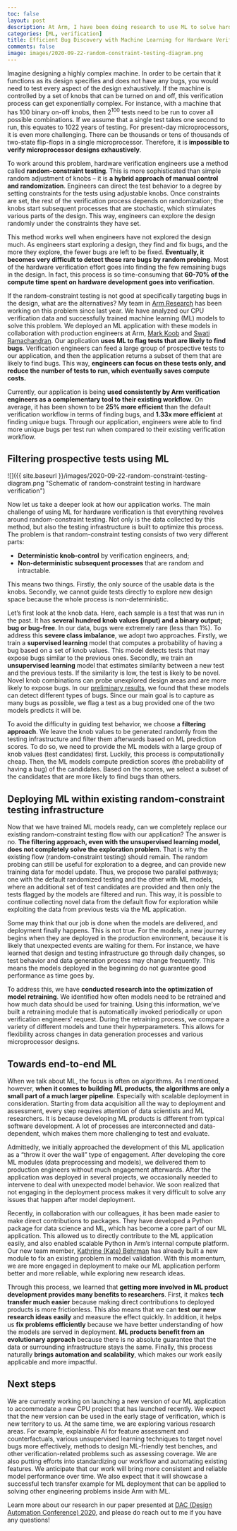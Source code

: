 ```yaml
---
toc: false
layout: post
description: At Arm, I have been doing research to use ML to solve hardware verification problems. I wrote this post for general audience to explain the challenges in hardware verification and how my team has been tackling it. The original post can be found <a href="https://community.arm.com/developer/research/b/articles/posts/efficient-bug-discovery-with-machine-learning-for-hardware-verification">here</a>.
categories: [ML, verification]
title: Efficient Bug Discovery with Machine Learning for Hardware Verification
comments: false
image: images/2020-09-22-random-constraint-testing-diagram.png
---
```


Imagine designing a highly complex machine. In order to be certain that it functions as its design specifies and does not have any bugs, you would need to test every aspect of the design exhaustively. If the machine is controlled by a set of knobs that can be turned on and off, this verification process can get exponentially complex. For instance, with a machine that has 100 binary on-off knobs, then 2<sup>100</sup> tests need to be run to cover all possible combinations. If we assume that a single test takes one second to run, this equates to 1022 years of testing. For present-day microprocessors, it is even more challenging. There can be thousands or tens of thousands of two-state flip-flops in a single microprocessor. Therefore, it is **impossible to verify microprocessor designs exhaustively**.

To work around this problem, hardware verification engineers use a method called **random-constraint testing**. This is more sophisticated than simple random adjustment of knobs – it is **a hybrid approach of manual control and randomization**. Engineers can direct the test behavior to a degree by setting constraints for the tests using adjustable knobs. Once constraints are set, the rest of the verification process depends on randomization; the knobs start subsequent processes that are stochastic, which stimulates various parts of the design. This way, engineers can explore the design randomly under the constraints they have set.

This method works well when engineers have not explored the design much. As engineers start exploring a design, they find and fix bugs, and the more they explore, the fewer bugs are left to be fixed. **Eventually, it becomes very difficult to detect these rare bugs by random probing**. Most of the hardware verification effort goes into finding the few remaining bugs in the design. In fact, this process is so time-consuming that **60-70% of the compute time spent on hardware development goes into verification**.

If the random-constraint testing is not good at specifically targeting bugs in the design, what are the alternatives? My team in [Arm Research](https://www.arm.com/resources/research) has been working on this problem since last year. We have analyzed our CPU verification data and successfully trained machine learning (ML) models to solve this problem. We deployed an ML application with these models in collaboration with production engineers at Arm, [Mark Koob](https://www.linkedin.com/in/markkoob/) and [Swati Ramachandran](https://www.linkedin.com/in/ramachandranswati/). Our application **uses ML to flag tests that are likely to find bugs**. Verification engineers can feed a large group of prospective tests to our application, and then the application returns a subset of them that are likely to find bugs. This way, **engineers can focus on these tests only, and reduce the number of tests to run, which eventually saves compute costs.**

Currently, our application is being **used consistently by Arm verification engineers as a complementary tool to their existing workflow**. On average, it has been shown to be **25% more efficient** than the default verification workflow in terms of finding bugs, and **1.33x more efficient** at finding unique bugs. Through our application, engineers were able to find more unique bugs per test run when compared to their existing verification workflow.

## Filtering prospective tests using ML

![]({{ site.baseurl }}/images/2020-09-22-random-constraint-testing-diagram.png "Schematic of random-constraint testing in hardware verification")

Now let us take a deeper look at how our application works. The main challenge of using ML for hardware verification is that everything revolves around random-constraint testing. Not only is the data collected by this method, but also the testing infrastructure is built to optimize this process. The problem is that random-constraint testing consists of two very different parts:

- **Deterministic knob-control** by verification engineers, and;
- **Non-deterministic subsequent processes** that are random and intractable.

This means two things. Firstly, the only source of the usable data is the knobs. Secondly, we cannot guide tests directly to explore new design space because the whole process is non-deterministic.

Let’s first look at the knob data. Here, each sample is a test that was run in the past. It has **several hundred knob values (input) and a binary output; bug or bug-free**. In our data, bugs were extremely rare (less than 1%). To address this **severe class imbalance**, we adopt two approaches. Firstly, we train a **supervised learning** model that computes a probability of having a bug based on a set of knob values. This model detects tests that may expose bugs similar to the previous ones. Secondly, we train an **unsupervised learning** model that estimates similarity between a new test and the previous tests. If the similarity is low, the test is likely to be novel. Novel knob combinations can probe unexplored design areas and are more likely to expose bugs. In our [preliminary results](http://conference.scipy.org/proceedings/scipy2019/pdfs/Hongsup_Shin.pdf), we found that these models can detect different types of bugs. Since our main goal is to capture as many bugs as possible, we flag a test as a bug provided one of the two models predicts it will be.

To avoid the difficulty in guiding test behavior, we choose a **filtering approach**. We leave the knob values to be generated randomly from the testing infrastructure and filter them afterwards based on ML prediction scores. To do so, we need to provide the ML models with a large group of knob values (test candidates) first. Luckily, this process is computationally cheap. Then, the ML models compute prediction scores (the probability of having a bug) of the candidates. Based on the scores, we select a subset of the candidates that are more likely to find bugs than others.

## Deploying ML within existing random-constraint testing infrastructure

Now that we have trained ML models ready, can we completely replace our existing random-constraint testing flow with our application? The answer is no. **The filtering approach, even with the unsupervised learning model, does not completely solve the exploration problem**. That is why the existing flow (random-constraint testing) should remain. The random probing can still be useful for exploration to a degree, and can provide new training data for model update. Thus, we propose two parallel pathways; one with the default randomized testing and the other with ML models, where an additional set of test candidates are provided and then only the tests flagged by the models are filtered and run. This way, it is possible to continue collecting novel data from the default flow for exploration while exploiting the data from previous tests via the ML application.

Some may think that our job is done when the models are delivered, and deployment finally happens. This is not true. For the models, a new journey begins when they are deployed in the production environment, because it is likely that unexpected events are waiting for them. For instance, we have learned that design and testing infrastructure go through daily changes, so test behavior and data generation process may change frequently. This means the models deployed in the beginning do not guarantee good performance as time goes by.

To address this, we have **conducted research into the optimization of model retraining**. We identified how often models need to be retrained and how much data should be used for training. Using this information, we’ve built a retraining module that is automatically invoked periodically or upon verification engineers’ request. During the retraining process, we compare a variety of different models and tune their hyperparameters. This allows for flexibility across changes in data generation processes and various microprocessor designs.

## Towards end-to-end ML

When we talk about ML, the focus is often on algorithms. As I mentioned, however, **when it comes to building ML products, the algorithms are only a small part of a much larger pipeline**. Especially with scalable deployment in consideration. Starting from data acquisition all the way to deployment and assessment, every step requires attention of data scientists and ML researchers. It is because developing ML products is different from typical software development. A lot of processes are interconnected and data-dependent, which makes them more challenging to test and evaluate.

Admittedly, we initially approached the development of this ML application as a “throw it over the wall” type of engagement. After developing the core ML modules (data preprocessing and models), we delivered them to production engineers without much engagement afterwards. After the application was deployed in several projects, we occasionally needed to intervene to deal with unexpected model behavior. We soon realized that not engaging in the deployment process makes it very difficult to solve any issues that happen after model deployment.

Recently, in collaboration with our colleagues, it has been made easier to make direct contributions to packages. They have developed a Python package for data science and ML, which has become a core part of our ML application. This allowed us to directly contribute to the ML application easily, and also enabled scalable Python in Arm’s internal compute platform. Our new team member, [Kathrine (Kate) Behrman](https://www.linkedin.com/in/kate-behrman/) has already built a new module to fix an existing problem in model validation. With this momentum, we are more engaged in deployment to make our ML application perform better and more reliable, while exploring new research ideas.

Through this process, we learned that **getting more involved in ML product development provides many benefits to researchers**. First, it makes **tech transfer much easier** because making direct contributions to deployed products is more frictionless. This also means that we can **test our new research ideas easily** and measure the effect quickly. In addition, it helps us **fix problems efficiently** because we have better understanding of how the models are served in deployment. **ML products benefit from an evolutionary approach** because there is no absolute guarantee that the data or surrounding infrastructure stays the same. Finally, this process naturally **brings automation and scalability**, which makes our work easily applicable and more impactful.

## Next steps

We are currently working on launching a new version of our ML application to accommodate a new CPU project that has launched recently. We expect that the new version can be used in the early stage of verification, which is new territory to us. At the same time, we are exploring various research areas. For example, explainable AI for feature assessment and counterfactuals, various unsupervised learning techniques to target novel bugs more effectively, methods to design ML-friendly test benches, and other verification-related problems such as assessing coverage. We are also putting efforts into standardizing our workflow and automating existing features. We anticipate that our work will bring more consistent and reliable model performance over time. We also expect that it will showcase a successful tech transfer example for ML deployment that can be applied to solving other engineering problems inside Arm with ML.

Learn more about our research in our paper presented at [DAC (Design Automation Conference) 2020](https://www.dac.com/), and please do reach out to me if you have any questions!
